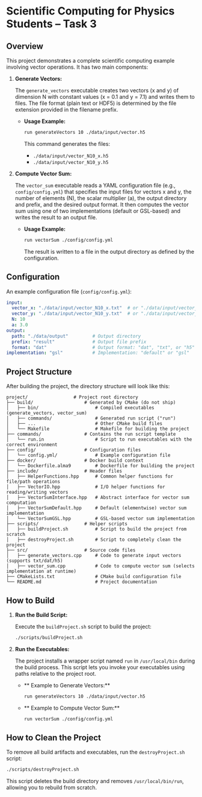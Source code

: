 # Scientific Computing for Physics Students – Task 3

## Overview

This project demonstrates a complete scientific computing example involving vector operations. It has two main components:

1. **Generate Vectors:**  

   The `generate_vectors` executable creates two vectors (x and y) of dimension N with constant values (x = 0.1 and y = 7.1) and writes them to files. The file format (plain text or HDF5) is determined by the file extension provided in the filename prefix.

   - **Usage Example:**  

     ```bash
     run generateVectors 10 ./data/input/vector.h5
     ```

     This command generates the files:

     - `./data/input/vector_N10_x.h5`
     - `./data/input/vector_N10_y.h5`

2. **Compute Vector Sum:**  

   The `vector_sum` executable reads a YAML configuration file (e.g., `config/config.yml`) that specifies the input files for vectors x and y, the number of elements (N), the scalar multiplier (a), the output directory and prefix, and the desired output format. It then computes the vector sum using one of two implementations (default or GSL-based) and writes the result to an output file.

   - **Usage Example:**  

     ```bash
     run vectorSum ./config/config.yml
     ```

     The result is written to a file in the output directory as defined by the configuration.

## Configuration

An example configuration file (`config/config.yml`):

```yaml
input:
  vector_x: "./data/input/vector_N10_x.txt"  # or "./data/input/vector_N10_x.h5"
  vector_y: "./data/input/vector_N10_y.txt"  # or "./data/input/vector_N10_y.h5"
  N: 10
  a: 3.0
output:
  path: "./data/output"         # Output directory
  prefix: "result"              # Output file prefix
  format: "dat"                 # Output format: "dat", "txt", or "h5"
implementation: "gsl"           # Implementation: "default" or "gsl"
```

## Project Structure

After building the project, the directory structure will look like this:

```plaintext
project/                 # Project root directory
├── build/                   # Generated by CMake (do not ship)
│   ├── bin/                     # Compiled executables (generate_vectors, vector_sum)
│   ├── commands/                # Generated run script ("run")
│   ├── ...                      # Other CMake build files
│   └── Makefile                 # Makefile for building the project
├── commands/                # Contains the run script template
│   └── run.in                   # Script to run executables with the correct environment
├── config/                  # Configuration files
│   └── config.yml/              # Example configuration file
├── docker/                  # Docker build context
│   └── Dockerfile.alma9         # Dockerfile for building the project
├── include/                 # Header files
│   ├── HelperFunctions.hpp      # Common helper functions for file/path operations
│   ├── VectorIO.hpp             # I/O helper functions for reading/writing vectors
│   ├── VectorSumInterface.hpp   # Abstract interface for vector sum computation
│   ├── VectorSumDefault.hpp     # Default (elementwise) vector sum implementation
│   └── VectorSumGSL.hpp         # GSL-based vector sum implementation
├── scripts/                 # Helper scripts
│   ├── buildProject.sh          # Script to build the project from scratch
│   ├── destroyProject.sh        # Script to completely clean the project
├── src/                     # Source code files
│   ├── generate_vectors.cpp     # Code to generate input vectors (supports txt/dat/h5)
│   ├── vector_sum.cpp           # Code to compute vector sum (selects implementation at runtime)
├── CMakeLists.txt               # CMake build configuration file
└── README.md                    # Project documentation
```

## How to Build

1. **Run the Build Script:**  

   Execute the `buildProject.sh` script to build the project:

   ```bash
   ./scripts/buildProject.sh
   ```

2. **Run the Executables:**

   The project installs a wrapper script named `run` in `/usr/local/bin` during the build process. This script lets you invoke your executables using paths relative to the project root.

   - ** Example to Generate Vectors:**

     ```bash
     run generateVectors 10 ./data/input/vector.h5
     ```

   - ** Example to Compute Vector Sum:**

     ```bash
     run vectorSum ./config/config.yml
     ```

## How to Clean the Project

To remove all build artifacts and executables, run the `destroyProject.sh` script:

```bash
./scripts/destroyProject.sh
```

This script deletes the build directory and removes `/usr/local/bin/run`, allowing you to rebuild from scratch.
